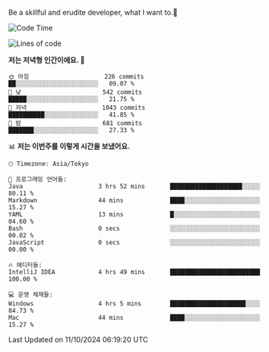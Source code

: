 Be a skillful and erudite developer, what I want to.👶

<!--START_SECTION:waka-->
![Code Time](http://img.shields.io/badge/Code%20Time-1%2C309%20hrs%2034%20mins-blue)

![Lines of code](https://img.shields.io/badge/%EC%A0%80%EB%8A%94%20%EC%97%AC%ED%83%9C%EA%B9%8C%EC%A7%80%20-882.7%20thousand%20%EC%A4%84%EC%9D%98%20%EC%BD%94%EB%93%9C%EB%A5%BC%20%EC%9E%91%EC%84%B1%ED%96%88%EC%96%B4%EC%9A%94.-blue)

**저는 저녁형 인간이에요. 🦉** 

```text
🌞 아침                     226 commits         ██░░░░░░░░░░░░░░░░░░░░░░░   09.07 % 
🌆 낮　                     542 commits         █████░░░░░░░░░░░░░░░░░░░░   21.75 % 
🌃 저녁                     1043 commits        ██████████░░░░░░░░░░░░░░░   41.85 % 
🌙 밤　                     681 commits         ███████░░░░░░░░░░░░░░░░░░   27.33 % 
```


📊 **저는 이번주를 이렇게 시간을 보냈어요.** 

```text
🕑︎ Timezone: Asia/Tokyo

💬 프로그래밍 언어들: 
Java                     3 hrs 52 mins       ████████████████████░░░░░   80.11 % 
Markdown                 44 mins             ████░░░░░░░░░░░░░░░░░░░░░   15.27 % 
YAML                     13 mins             █░░░░░░░░░░░░░░░░░░░░░░░░   04.60 % 
Bash                     0 secs              ░░░░░░░░░░░░░░░░░░░░░░░░░   00.02 % 
JavaScript               0 secs              ░░░░░░░░░░░░░░░░░░░░░░░░░   00.00 % 

🔥 에디터들: 
IntelliJ IDEA            4 hrs 49 mins       █████████████████████████   100.00 % 

💻 운영 체제들: 
Windows                  4 hrs 5 mins        █████████████████████░░░░   84.73 % 
Mac                      44 mins             ████░░░░░░░░░░░░░░░░░░░░░   15.27 % 
```


 Last Updated on 11/10/2024 06:19:20 UTC
<!--END_SECTION:waka-->
